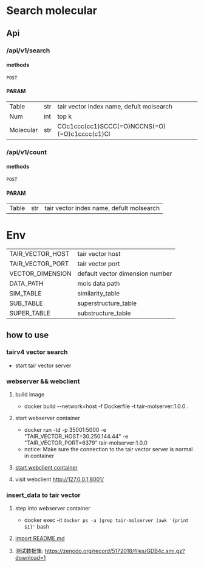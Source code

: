 # Search molecular

## Api
### /api/v1/search 
#### methods
    POST
#### PARAM

|           |     |                                               |
| --------- | --- | --------------------------------------------- |
| Table     | str | tair vector index name, defult molsearch      |
| Num       | int | top k                                         |
| Molecular | str | COc1ccc(cc1)SCCC(=O)NCCNS(=O)(=O)c1cccc(c1)Cl |

### /api/v1/count
#### methods
	POST
#### PARAM

|       |     |                                          |
| ----- | --- | ---------------------------------------- |
| Table | str | tair vector index name, defult molsearch |

# Env

|                  |                                 |
| ---------------- | ------------------------------- |
| TAIR_VECTOR_HOST | tair vector host                |
| TAIR_VECTOR_PORT | tair vector port                |
| VECTOR_DIMENSION | default vector dimension number |
| DATA_PATH        | mols data path                  |
| SIM_TABLE        | similarity_table                |
| SUB_TABLE        | superstructure_table            |
| SUPER_TABLE      | substructure_table              |



## how to use

### tairv4 vector search
- start tair vector server
  
### webserver && webclient

1. build image
    - docker build --network=host -f Dockerfile -t tair-molserver:1.0.0 .    

2. start webserver container
    - docker run -td -p 35001:5000 -e "TAIR_VECTOR_HOST=30.250.144.44" -e "TAIR_VECTOR_PORT=6379" tair-molserver:1.0.0
    - notice: Make sure the connection to the tair vector server is normal in container

3. [start webclient container]((TairMolSearch/webclient/README.md))

4. visit webclient  http://127.0.0.1:8001/

### insert_data to tair vector

1. step into webserver container
    - docker exec -it `docker ps -a |grep tair-molserver |awk '{print $1}'` bash

2. [import README.md](TairMolSearch/webserver/script/README.md)

3. 测试数据集: https://zenodo.org/record/5172018/files/GDB4c.smi.gz?download=1